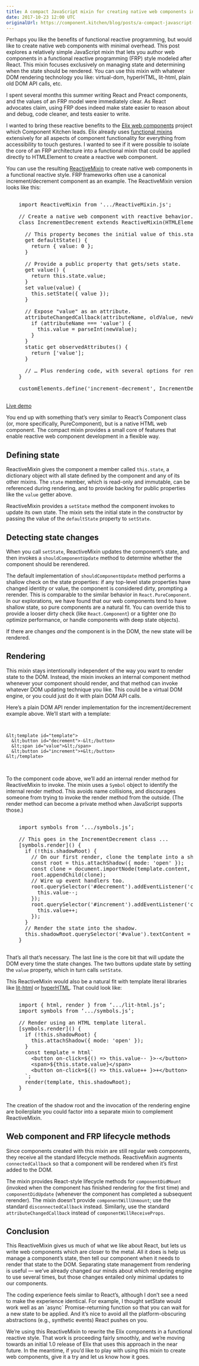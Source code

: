 ```yaml
---
title: A compact JavaScript mixin for creating native web components in FRP/React style
date: 2017-10-23 12:00 UTC
originalUrl: https://component.kitchen/blog/posts/a-compact-javascript-mixin-for-creating-native-web-components-in-frpreact-style
---
```


<p>
  Perhaps you like the benefits of functional reactive programming, but would
  like to create native web components with minimal overhead. This post explores
  a relatively simple JavaScript mixin that lets you author web components in a
  functional reactive programming (FRP) style modeled after React. This mixin
  focuses exclusively on managing state and determining when the state should be
  rendered. You can use this mixin with whatever DOM rendering technology you
  like: virtual-dom, hyperHTML, lit-html, plain old DOM API calls, etc.
</p>
<p>
  I spent several months this summer writing React and Preact components, and
  the values of an FRP model were immediately clear. As React advocates claim,
  using FRP does indeed make state easier to reason about and debug, code
  cleaner, and tests easier to write.
</p>
<p>
  I wanted to bring these reactive benefits to the
  <a href="https://component.kitchen/elix/">Elix web components</a>
  project which Component Kitchen leads. Elix already uses
  <a href="https://component.kitchen/elix/mixins">functional mixins</a>
  extensively for all aspects of component functionality for everything from
  accessibility to touch gestures. I wanted to see if it were possible to
  isolate the core of an FRP architecture into a functional mixin that could be
  applied directly to HTMLElement to create a reactive web component.
</p>
<p>
  You can use the resulting
  <a href="https://component.kitchen/elix/ReactiveMixin">ReactiveMixin</a>
  to create native web components in a functional reactive style. FRP frameworks
  often use a canonical increment/decrement component as an example. The
  ReactiveMixin version looks like this:
</p>

<pre>
  
    import ReactiveMixin from '.../ReactiveMixin.js';

    // Create a native web component with reactive behavior.
    class IncrementDecrement extends ReactiveMixin(HTMLElement) {

      // This property becomes the initial value of this.state at constructor time.
      get defaultState() {
        return { value: 0 };
      }

      // Provide a public property that gets/sets state.
      get value() {
        return this.state.value;
      }
      set value(value) {
        this.setState({ value });
      }

      // Expose "value" as an attribute.
      attributeChangedCallback(attributeName, oldValue, newValue) {
        if (attributeName === 'value') {
          this.value = parseInt(newValue);
        }
      }
      static get observedAttributes() {
        return ['value'];
      }

      // … Plus rendering code, with several options for rendering engine
    }

    customElements.define('increment-decrement', IncrementDecrement);

</pre>

<p>
  <a href="https://codepen.io/JanMiksovsky/pen/WLwjwL?editors=1010"
    >Live demo</a
  >
</p>
<p>
  You end up with something that’s very similar to React’s Component class (or,
  more specifically, PureComponent), but is a native HTML web component. The
  compact mixin provides a small core of features that enable reactive web
  component development in a flexible way.
</p>

<h2>Defining state</h2>
<p>
  ReactiveMixin gives the component a member called <code>this.state</code>, a
  dictionary object with all state defined by the component and any of its other
  mixins. The <code>state</code> member, which is read-only and immutable, can
  be referenced during rendering, and to provide backing for public properties
  like the <code>value</code>
  getter above.
</p>
<p>
  ReactiveMixin provides a <code>setState</code> method the component invokes to
  update its own state. The mixin sets the initial state in the constructor by
  passing the value of the <code>defaultState</code> property to
  <code>setState</code>.
</p>

<h2>Detecting state changes</h2>
<p>
  When you call <code>setState</code>, ReactiveMixin updates the component’s
  state, and then invokes a <code>shouldComponentUpdate</code> method to
  determine whether the component should be rerendered.
</p>
<p>
  The default implementation of <code>shouldComponentUpdate</code> method
  performs a shallow check on the state properties: if any top-level state
  properties have changed identity or value, the component is considered dirty,
  prompting a rerender. This is comparable to the similar behavior in
  <code>React.PureComponent</code>. In our explorations, we have found that our
  web components tend to have shallow state, so pure components are a natural
  fit. You can override this to provide a looser dirty check (like
  <code>React.Component</code>) or a tighter one (to optimize performance, or
  handle components with deep state objects).
</p>
<p>
  If there are changes <em>and</em> the component is in the DOM, the new state
  will be rendered.
</p>

<h2>Rendering</h2>
<p>
  This mixin stays intentionally independent of the way you want to render state
  to the DOM. Instead, the mixin invokes an internal component method whenever
  your component should render, and that method can invoke whatever DOM updating
  technique you like. This could be a virtual DOM engine, or you could just do
  it with plain DOM API calls.
</p>
<p>
  Here’s a plain DOM API render implementation for the increment/decrement
  example above. We’ll start with a template:
</p>
<pre>

    &lt;template id="template">
      &lt;button id="decrement">-&lt;/button>
      &lt;span id="value">&lt;/span>
      &lt;button id="increment">+&lt;/button>
    &lt;/template>

</pre>

<p>
  To the component code above, we’ll add an internal render method for
  ReactiveMixin to invoke. The mixin uses a <code>Symbol</code> object to
  identify the internal render method. This avoids name collisions, and
  discourages someone from trying to invoke the render method from the outside.
  (The render method can become a private method when JavaScript supports
  those.)
</p>

<pre>

    import symbols from ‘.../symbols.js’;

    // This goes in the IncrementDecrement class ...
    [symbols.render]() {
      if (!this.shadowRoot) {
        // On our first render, clone the template into a shadow root.
        const root = this.attachShadow({ mode: 'open' });
        const clone = document.importNode(template.content, true);
        root.appendChild(clone);
        // Wire up event handlers too.
        root.querySelector('#decrement').addEventListener('click', () => {
          this.value--;
        });
        root.querySelector('#increment').addEventListener('click', () => {
          this.value++;
        });
      }
      // Render the state into the shadow.
      this.shadowRoot.querySelector('#value').textContent = this.state.value;
    }

</pre>

<p>
  That’s all that’s necessary. The last line is the core bit that will update
  the DOM every time the state changes. The two buttons update state by setting
  the <code>value</code> property, which in turn calls <code>setState</code>.
</p>
<p>
  This ReactiveMixin would also be a natural fit with template literal libraries
  like
  <a href="https://github.com/PolymerLabs/lit-html/">lit-html</a> or
  <a href="https://github.com/WebReflection/hyperHTML/">hyperHTML</a>. That
  could look like:
</p>

<pre>

    import { html, render } from ‘.../lit-html.js’;
    import symbols from ‘.../symbols.js’;

    // Render using an HTML template literal.
    [symbols.render]() {
      if (!this.shadowRoot) {
        this.attachShadow({ mode: 'open' });
      }
      const template = html`
        &lt;button on-click=${() => this.value-- }>-&lt;/button>
        &lt;span>${this.state.value}&lt;/span>
        &lt;button on-click=${() => this.value++ }>+&lt;/button>
      `;
      render(template, this.shadowRoot);
    }
  
</pre>

<p>
  The creation of the shadow root and the invocation of the rendering engine are
  boilerplate you could factor into a separate mixin to complement
  ReactiveMixin.
</p>

<h2>Web component and FRP lifecycle methods</h2>
<p>
  Since components created with this mixin are still regular web components,
  they receive all the standard lifecycle methods. ReactiveMixin augments
  <code>connectedCallback</code> so that a component will be rendered when it’s
  first added to the DOM.
</p>
<p>
  The mixin provides React-style lifecycle methods for
  <code>componentDidMount</code>
  (invoked when the component has finished rendering for the first time) and
  <code>componentDidUpdate</code> (whenever the component has completed a
  subsequent rerender). The mixin doesn’t provide
  <code>componentWillUnmount</code>; use the standard
  <code>disconnectedCallback</code> instead. Similarly, use the standard
  <code>attributeChangedCallback</code> instead of
  <code>componentWillReceiveProps</code>.
</p>

<h2>Conclusion</h2>
<p>
  This ReactiveMixin gives us much of what we like about React, but lets us
  write web components which are closer to the metal. All it does is help us
  manage a component’s state, then tell our component when it needs to render
  that state to the DOM. Separating state management from rendering is useful —
  we’ve already changed our minds about which rendering engine to use several
  times, but those changes entailed only minimal updates to our components.
</p>
<p>
  The coding experience feels similar to React’s, although I don’t see a need to
  make the experience identical. For example, I thought setState would work well
  as an `async` Promise-returning function so that you can wait for a new state
  to be applied. And it’s nice to avoid all the platform-obscuring abstractions
  (e.g., synthetic events) React pushes on you.
</p>
<p>
  We’re using this ReactiveMixin to rewrite the Elix components in a functional
  reactive style. That work is proceeding fairly smoothly, and we’re moving
  towards an initial 1.0 release of Elix that uses this approach in the near
  future. In the meantime, if you’d like to play with using this mixin to create
  web components, give it a try and let us know how it goes.
</p>
